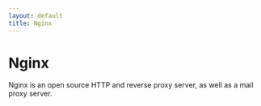 ```yaml
---
layout: default
title: Nginx
---
```


# Nginx

Nginx is an open source HTTP and reverse proxy server, as well as a mail proxy server.
